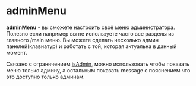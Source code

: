 # adminMenu

**adminMenu** - вы сможете настроить своё меню администратора. Полезно если например вы не используете часто все разделы из главного /main меню. Вы можете сделать несколько админ панелей(клавиатур) и работать с той, которая актуальна в данный момент.

Связано с ограничением [isAdmin](/ext/restrictions/), можно использовать чтобы показать меню только админу, а остальным показать message с пояснением что это доступно только админам.



